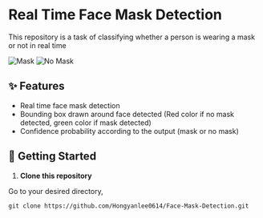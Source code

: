 # Real Time Face Mask Detection
This repository is a task of classifying whether a person is wearing a mask or not in real time

![Mask]()
![No Mask]()

## ✨ Features

- Real time face mask detection
- Bounding box drawn around face detected (Red color if no mask detected, green color if mask detected)
- Confidence probability according to the output (mask or no mask)

## 🚀 Getting Started

1. **Clone this repository**

Go to your desired directory,

```
git clone https://github.com/Hongyanlee0614/Face-Mask-Detection.git
```
